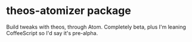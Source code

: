 # theos-atomizer package

Build tweaks with theos, through Atom.
Completely beta, plus I'm leaning CoffeeScript so I'd say it's pre-alpha.
